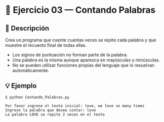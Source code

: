 # 🧮 Ejercicio 03 — Contando Palabras



## 📌 Descripción

  Crea un programa que cuente cuantas veces se repite cada palabra y que muestre el recuento final de todas ellas.
- Los signos de puntuación no forman parte de la palabra.
- Una palabra es la misma aunque aparezca en mayúsculas y minúsculas.
- No se pueden utilizar funciones propias del lenguaje que lo resuelvan automáticamente.
 

## 💡 Ejemplo

    
    $ python Contando_Palabras.py

    Por favor ingrese el texto inicial: love, we love so many times 
    Ingrese la palabra que desea contar: love
    La palabra LOVE se repite 2 veces en el texto